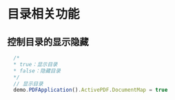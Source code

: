 # 目录相关功能


## 控制目录的显示隐藏

```javascript
  /*
  * true：显示目录
  * false：隐藏目录
  */
  // 显示目录
  demo.PDFApplication().ActivePDF.DocumentMap = true
```
